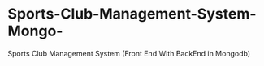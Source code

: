 # Sports-Club-Management-System-Mongo-
Sports Club Management System (Front End With BackEnd in Mongodb)
